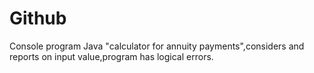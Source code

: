 # Github
Console program Java "calculator for annuity payments",сonsiders and reports on input value,program has logical errors.



